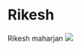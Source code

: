 # Rikesh
Rikesh maharjan
<img src= "https://github-readme-stats.vercel.app/api?username=iamrikesh&&show_icons=true&title_color=ffffff&icon_color=bb2acf&text_color=daf7dc&bg_color=151515">
